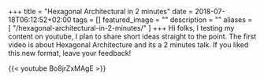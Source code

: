 +++
title =  "Hexagonal Architectural in 2 minutes"
date = 2018-07-18T06:12:52+02:00
tags = []
featured_image = ""
description = ""
aliases = [
    "/hexagonal-architectural-in-2-minutes/"
]
+++
Hi folks, I testing my content on youtube, I plan to share short ideas straight to the point. The first video is about Hexagonal Architecture and its a 2 minutes talk. If you liked this new format, leave your feedback!

{{< youtube Bo8jrZxMAgE >}}